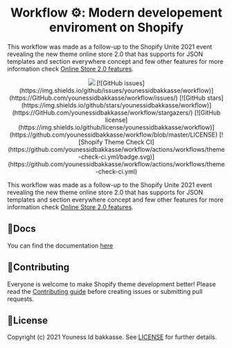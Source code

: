 <h1 align="center">Workflow ⚙️: Modern developement enviroment on Shopify</h1>

This workflow was made as a follow-up to the Shopify Unite 2021 event revealing the new theme online store 2.0 that has supports for JSON templates and section everywhere concept and few other features for more information check [Online Store 2.0 features](https://www.shopify.com/partners/blog/shopify-online-store).


<p align="center">
  <img src="https://img.shields.io/github/package-json/v/younessidbakkasse/workflow?color=%236e78ff">
  [![GitHub issues](https://img.shields.io/github/issues/younessidbakkasse/workflow)](https://GitHub.com/younessidbakkasse/workflow/issues/)
  [![GitHub stars](https://img.shields.io/github/stars/younessidbakkasse/workflow)](https://GitHub.com/younessidbakkasse/workflow/stargazers/)
  [![GitHub license](https://img.shields.io/github/license/younessidbakkasse/workflow)](https://github.com/younessidbakkasse/workflow/blob/master/LICENSE)
  [![Shopify Theme Check CI](https://github.com/younessidbakkasse/workflow/actions/workflows/theme-check-ci.yml/badge.svg)](https://github.com/younessidbakkasse/workflow/actions/workflows/theme-check-ci.yml)
</p>


This workflow was made as a follow-up to the Shopify Unite 2021 event revealing the new theme online store 2.0 that has supports for JSON templates and section everywhere concept and few other features for more information check [Online Store 2.0 features](https://www.shopify.com/partners/blog/shopify-online-store).


## 📝Docs

You can find the documentation [here](https://workflow.younessidbakkasse.com/)


## 👋Contributing

Everyone is welcome to make Shopify theme development better! Please read the [Contributing guide](.github/CONTRIBUTING.md) before creating issues or submitting pull requests.


## 📄License

Copyright (c) 2021 Youness Id bakkasse. See [LICENSE](/LICENSE) for further details.

